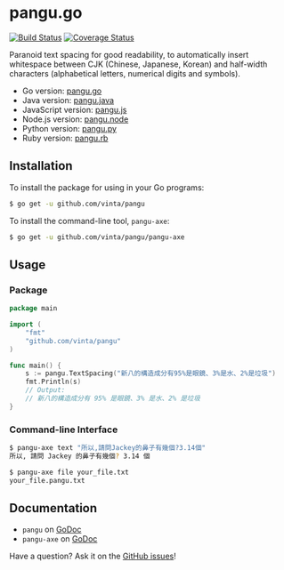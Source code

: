 pangu.go
========

[![Build Status](http://img.shields.io/travis/vinta/pangu.svg?style=flat-square)](https://travis-ci.org/vinta/pangu)
[![Coverage Status](http://img.shields.io/coveralls/vinta/pangu.svg?style=flat-square)](https://coveralls.io/r/vinta/pangu)

Paranoid text spacing for good readability, to automatically insert whitespace between CJK (Chinese, Japanese, Korean) and half-width characters (alphabetical letters, numerical digits and symbols).

* Go version: [pangu.go](https://github.com/vinta/pangu)
* Java version: [pangu.java](https://github.com/vinta/pangu.java)
* JavaScript version: [pangu.js](https://github.com/vinta/paranoid-auto-spacing)
* Node.js version: [pangu.node](https://github.com/huei90/pangu.node)
* Python version: [pangu.py](https://github.com/vinta/pangu.py)
* Ruby version: [pangu.rb](https://github.com/dlackty/pangu.rb)

## Installation

To install the package for using in your Go programs:

``` bash
$ go get -u github.com/vinta/pangu
```

To install the command-line tool, `pangu-axe`:

``` bash
$ go get -u github.com/vinta/pangu/pangu-axe
```

## Usage

### Package

``` go
package main

import (
    "fmt"
    "github.com/vinta/pangu"
)

func main() {
    s := pangu.TextSpacing("新八的構造成分有95%是眼鏡、3%是水、2%是垃圾")
    fmt.Println(s)
    // Output:
    // 新八的構造成分有 95% 是眼鏡、3% 是水、2% 是垃圾
}
```

### Command-line Interface

``` bash
$ pangu-axe text "所以,請問Jackey的鼻子有幾個?3.14個"
所以, 請問 Jackey 的鼻子有幾個? 3.14 個

$ pangu-axe file your_file.txt
your_file.pangu.txt
```

## Documentation

* `pangu` on [GoDoc](http://godoc.org/github.com/vinta/pangu)
* `pangu-axe` on [GoDoc](http://godoc.org/github.com/vinta/pangu/pangu-axe)

Have a question? Ask it on the [GitHub issues](https://github.com/vinta/pangu/issues)!
